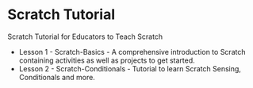 # Scratch Tutorial
Scratch Tutorial for Educators to Teach Scratch

* Lesson 1 - Scratch-Basics - A comprehensive introduction to Scratch containing activities as well as projects to get started.
* Lesson 2 - Scratch-Conditionals - Tutorial to learn Scratch Sensing, Conditionals and more.
